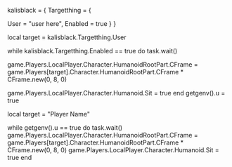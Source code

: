 kalisblack = {
Targetthing = {

User = "user here",
Enabled = true
  }
}

local target = kalisblack.Targetthing.User

while kalisblack.Targetthing.Enabled == true do
    task.wait()


game.Players.LocalPlayer.Character.HumanoidRootPart.CFrame = game.Players[target].Character.HumanoidRootPart.CFrame * CFrame.new(0, 8, 0)

game.Players.LocalPlayer.Character.Humanoid.Sit = true
end 
getgenv().u = true

local target = "Player Name"

while getgenv().u == true do
    task.wait()
game.Players.LocalPlayer.Character.HumanoidRootPart.CFrame = game.Players[target].Character.HumanoidRootPart.CFrame * CFrame.new(0, 8, 0)
game.Players.LocalPlayer.Character.Humanoid.Sit = true
end 
